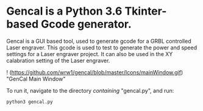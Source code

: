 # Gencal is a Python 3.6 Tkinter-based Gcode generator.

Gencal is a GUI based tool, used to generate gcode for a GRBL controlled
Laser engraver. This gcode is used to test to generate the power and
speed settings for a Laser engraver project. It can also be used in the
XY calabration setting of the Laser engraver.

! (https://github.com/wrw1/gencal/blob/master/Icons/mainWindow.gif) "GenCal Main Window"

To run it, navigate to the directory
*containing* "gencal.py", and run:

    python3 gencal.py

